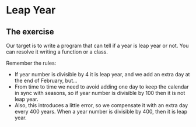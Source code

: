 # Leap Year

## The exercise

Our target is to write a program that can tell if a year is leap year or not. You can resolve it writing a function or a class.

Remember the rules:

* If year number is divisible by 4 it is leap year, and we add an extra day at the end of February, but...
* From time to time we need to avoid adding one day to keep the calendar in sync with seasons, so if year number is divisible by 100 then it is not leap year. 
* Also, this introduces a little error, so we compensate it with an extra day every 400 years. When a year number is divisible by 400, then it is leap year.  

